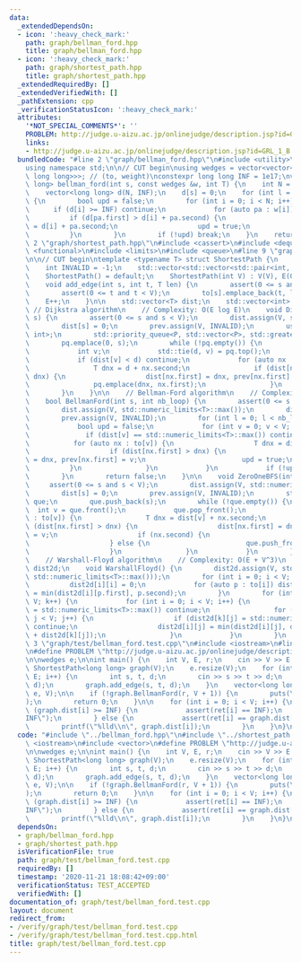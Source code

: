 ```yaml
---
data:
  _extendedDependsOn:
  - icon: ':heavy_check_mark:'
    path: graph/bellman_ford.hpp
    title: graph/bellman_ford.hpp
  - icon: ':heavy_check_mark:'
    path: graph/shortest_path.hpp
    title: graph/shortest_path.hpp
  _extendedRequiredBy: []
  _extendedVerifiedWith: []
  _pathExtension: cpp
  _verificationStatusIcon: ':heavy_check_mark:'
  attributes:
    '*NOT_SPECIAL_COMMENTS*': ''
    PROBLEM: http://judge.u-aizu.ac.jp/onlinejudge/description.jsp?id=GRL_1_B
    links:
    - http://judge.u-aizu.ac.jp/onlinejudge/description.jsp?id=GRL_1_B
  bundledCode: "#line 2 \"graph/bellman_ford.hpp\"\n#include <utility>\n#include <vector>\n\
    using namespace std;\n\n// CUT begin\nusing wedges = vector<vector<pair<long long,\
    \ long long>>>; // (to, weight)\nconstexpr long long INF = 1e17;\nvector<long\
    \ long> bellman_ford(int s, const wedges &w, int T) {\n    int N = w.size();\n\
    \    vector<long long> d(N, INF);\n    d[s] = 0;\n    for (int l = 0; l < T; l++)\
    \ {\n        bool upd = false;\n        for (int i = 0; i < N; i++) {\n      \
    \      if (d[i] >= INF) continue;\n            for (auto pa : w[i]) {\n      \
    \          if (d[pa.first] > d[i] + pa.second) {\n                    d[pa.first]\
    \ = d[i] + pa.second;\n                    upd = true;\n                }\n  \
    \          }\n        }\n        if (!upd) break;\n    }\n    return d;\n}\n#line\
    \ 2 \"graph/shortest_path.hpp\"\n#include <cassert>\n#include <deque>\n#include\
    \ <functional>\n#include <limits>\n#include <queue>\n#line 9 \"graph/shortest_path.hpp\"\
    \n\n// CUT begin\ntemplate <typename T> struct ShortestPath {\n    int V, E;\n\
    \    int INVALID = -1;\n    std::vector<std::vector<std::pair<int, T>>> to;\n\
    \    ShortestPath() = default;\n    ShortestPath(int V) : V(V), E(0), to(V) {}\n\
    \    void add_edge(int s, int t, T len) {\n        assert(0 <= s and s < V);\n\
    \        assert(0 <= t and t < V);\n        to[s].emplace_back(t, len);\n    \
    \    E++;\n    }\n\n    std::vector<T> dist;\n    std::vector<int> prev;\n   \
    \ // Dijkstra algorithm\n    // Complexity: O(E log E)\n    void Dijkstra(int\
    \ s) {\n        assert(0 <= s and s < V);\n        dist.assign(V, std::numeric_limits<T>::max());\n\
    \        dist[s] = 0;\n        prev.assign(V, INVALID);\n        using P = std::pair<T,\
    \ int>;\n        std::priority_queue<P, std::vector<P>, std::greater<P>> pq;\n\
    \        pq.emplace(0, s);\n        while (!pq.empty()) {\n            T d;\n\
    \            int v;\n            std::tie(d, v) = pq.top();\n            pq.pop();\n\
    \            if (dist[v] < d) continue;\n            for (auto nx : to[v]) {\n\
    \                T dnx = d + nx.second;\n                if (dist[nx.first] >\
    \ dnx) {\n                    dist[nx.first] = dnx, prev[nx.first] = v;\n    \
    \                pq.emplace(dnx, nx.first);\n                }\n            }\n\
    \        }\n    }\n\n    // Bellman-Ford algorithm\n    // Complexity: O(VE)\n\
    \    bool BellmanFord(int s, int nb_loop) {\n        assert(0 <= s and s < V);\n\
    \        dist.assign(V, std::numeric_limits<T>::max());\n        dist[s] = 0;\n\
    \        prev.assign(V, INVALID);\n        for (int l = 0; l < nb_loop; l++) {\n\
    \            bool upd = false;\n            for (int v = 0; v < V; v++) {\n  \
    \              if (dist[v] == std::numeric_limits<T>::max()) continue;\n     \
    \           for (auto nx : to[v]) {\n                    T dnx = dist[v] + nx.second;\n\
    \                    if (dist[nx.first] > dnx) {\n                        dist[nx.first]\
    \ = dnx, prev[nx.first] = v;\n                        upd = true;\n          \
    \          }\n                }\n            }\n            if (!upd) return true;\n\
    \        }\n        return false;\n    }\n\n    void ZeroOneBFS(int s) {\n   \
    \     assert(0 <= s and s < V);\n        dist.assign(V, std::numeric_limits<T>::max());\n\
    \        dist[s] = 0;\n        prev.assign(V, INVALID);\n        std::deque<int>\
    \ que;\n        que.push_back(s);\n        while (!que.empty()) {\n          \
    \  int v = que.front();\n            que.pop_front();\n            for (auto nx\
    \ : to[v]) {\n                T dnx = dist[v] + nx.second;\n                if\
    \ (dist[nx.first] > dnx) {\n                    dist[nx.first] = dnx, prev[nx.first]\
    \ = v;\n                    if (nx.second) {\n                        que.push_back(nx.first);\n\
    \                    } else {\n                        que.push_front(nx.first);\n\
    \                    }\n                }\n            }\n        }\n    }\n\n\
    \    // Warshall-Floyd algorithm\n    // Complexity: O(E + V^3)\n    std::vector<std::vector<T>>\
    \ dist2d;\n    void WarshallFloyd() {\n        dist2d.assign(V, std::vector<T>(V,\
    \ std::numeric_limits<T>::max()));\n        for (int i = 0; i < V; i++) {\n  \
    \          dist2d[i][i] = 0;\n            for (auto p : to[i]) dist2d[i][p.first]\
    \ = min(dist2d[i][p.first], p.second);\n        }\n        for (int k = 0; k <\
    \ V; k++) {\n            for (int i = 0; i < V; i++) {\n                if (dist2d[i][k]\
    \ = std::numeric_limits<T>::max()) continue;\n                for (int j = 0;\
    \ j < V; j++) {\n                    if (dist2d[k][j] = std::numeric_limits<T>::max())\
    \ continue;\n                    dist2d[i][j] = min(dist2d[i][j], dist2d[i][k]\
    \ + dist2d[k][j]);\n                }\n            }\n        }\n    }\n};\n#line\
    \ 3 \"graph/test/bellman_ford.test.cpp\"\n#include <iostream>\n#line 5 \"graph/test/bellman_ford.test.cpp\"\
    \n#define PROBLEM \"http://judge.u-aizu.ac.jp/onlinejudge/description.jsp?id=GRL_1_B\"\
    \n\nwedges e;\n\nint main() {\n    int V, E, r;\n    cin >> V >> E >> r;\n   \
    \ ShortestPath<long long> graph(V);\n    e.resize(V);\n    for (int i = 0; i <\
    \ E; i++) {\n        int s, t, d;\n        cin >> s >> t >> d;\n        e[s].emplace_back(t,\
    \ d);\n        graph.add_edge(s, t, d);\n    }\n    vector<long long> ret = bellman_ford(r,\
    \ e, V);\n\n    if (!graph.BellmanFord(r, V + 1)) {\n        puts(\"NEGATIVE CYCLE\"\
    );\n        return 0;\n    }\n\n    for (int i = 0; i < V; i++) {\n        if\
    \ (graph.dist[i] >= INF) {\n            assert(ret[i] == INF);\n            puts(\"\
    INF\");\n        } else {\n            assert(ret[i] == graph.dist[i]);\n    \
    \        printf(\"%lld\\n\", graph.dist[i]);\n        }\n    }\n}\n"
  code: "#include \"../bellman_ford.hpp\"\n#include \"../shortest_path.hpp\"\n#include\
    \ <iostream>\n#include <vector>\n#define PROBLEM \"http://judge.u-aizu.ac.jp/onlinejudge/description.jsp?id=GRL_1_B\"\
    \n\nwedges e;\n\nint main() {\n    int V, E, r;\n    cin >> V >> E >> r;\n   \
    \ ShortestPath<long long> graph(V);\n    e.resize(V);\n    for (int i = 0; i <\
    \ E; i++) {\n        int s, t, d;\n        cin >> s >> t >> d;\n        e[s].emplace_back(t,\
    \ d);\n        graph.add_edge(s, t, d);\n    }\n    vector<long long> ret = bellman_ford(r,\
    \ e, V);\n\n    if (!graph.BellmanFord(r, V + 1)) {\n        puts(\"NEGATIVE CYCLE\"\
    );\n        return 0;\n    }\n\n    for (int i = 0; i < V; i++) {\n        if\
    \ (graph.dist[i] >= INF) {\n            assert(ret[i] == INF);\n            puts(\"\
    INF\");\n        } else {\n            assert(ret[i] == graph.dist[i]);\n    \
    \        printf(\"%lld\\n\", graph.dist[i]);\n        }\n    }\n}\n"
  dependsOn:
  - graph/bellman_ford.hpp
  - graph/shortest_path.hpp
  isVerificationFile: true
  path: graph/test/bellman_ford.test.cpp
  requiredBy: []
  timestamp: '2020-11-21 18:08:42+09:00'
  verificationStatus: TEST_ACCEPTED
  verifiedWith: []
documentation_of: graph/test/bellman_ford.test.cpp
layout: document
redirect_from:
- /verify/graph/test/bellman_ford.test.cpp
- /verify/graph/test/bellman_ford.test.cpp.html
title: graph/test/bellman_ford.test.cpp
---
```

